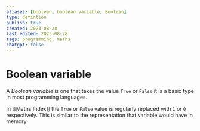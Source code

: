 ```yaml
---
aliases: [boolean, boolean variable, Boolean]
type: defintion
publish: true
created: 2023-08-28
last_edited: 2023-08-28
tags: programming, maths
chatgpt: false
---
```

# Boolean variable

A *Boolean variable* is one that takes the value `True` or `False` it is a basic type in most programming languages.

In [[Maths Index]] the `True` or `False` value is regularly replaced with `1` or `0` respectively. This is similar to the representation that variable would have in memory. 
